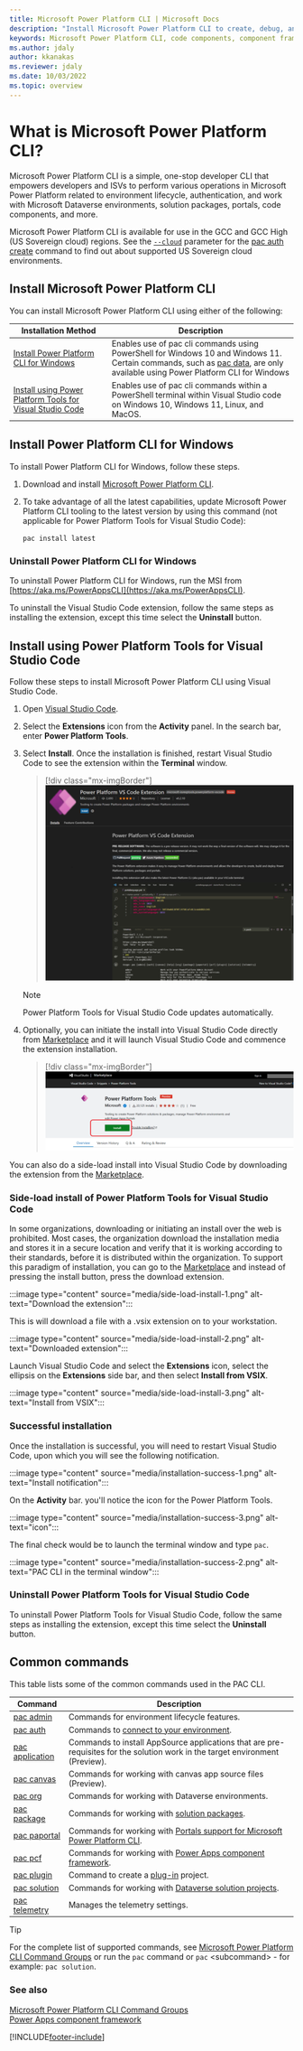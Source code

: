 ```yaml
---
title: Microsoft Power Platform CLI | Microsoft Docs
description: "Install Microsoft Power Platform CLI to create, debug, and deploy code components by using Power Apps component framework."
keywords: Microsoft Power Platform CLI, code components, component framework, CLI
ms.author: jdaly
author: kkanakas
ms.reviewer: jdaly
ms.date: 10/03/2022
ms.topic: overview
---
```


# What is Microsoft Power Platform CLI?

Microsoft Power Platform CLI is a simple, one-stop developer CLI that empowers developers and ISVs to perform various operations in Microsoft Power Platform related to environment lifecycle, authentication, and work with Microsoft Dataverse environments, solution packages, portals, code components, and more.

Microsoft Power Platform CLI is available for use in the GCC and GCC High (US Sovereign cloud) regions. See the [`--cloud`](reference/auth.md#--cloud--ci) parameter for the [pac auth create](reference/auth.md#pac-auth-create) command to find out about supported US Sovereign cloud environments. 

<!-- Use the command `pac auth create` for help on the `--cloud` parameter to find out about supported US Sovereign cloud environments.   -->

## Install Microsoft Power Platform CLI

You can install Microsoft Power Platform CLI using either of the following:

|Installation Method |Description|
|---------|---------|
|[Install Power Platform CLI for Windows](#install-power-platform-cli-for-windows)|Enables use of pac cli commands using PowerShell for Windows 10 and Windows 11. <br /> Certain commands, such as [pac data](reference/data.md), are only available using Power Platform CLI for Windows|
|[Install using Power Platform Tools for Visual Studio Code](#install-using-power-platform-tools-for-visual-studio-code)|Enables use of pac cli commands within a PowerShell terminal within Visual Studio code on Windows 10, Windows 11, Linux, and MacOS.|

## Install Power Platform CLI for Windows

To install Power Platform CLI for Windows, follow these steps.

1. Download and install [Microsoft Power Platform CLI](https://aka.ms/PowerAppsCLI).

1. To take advantage of all the latest capabilities, update Microsoft Power Platform CLI tooling to the latest version by using this command (not applicable for Power Platform Tools for Visual Studio Code):

    ```dotnetcli
    pac install latest
    ```

### Uninstall Power Platform CLI for Windows

To uninstall Power Platform CLI for Windows, run the MSI from [https://aka.ms/PowerAppsCLI](https://aka.ms/PowerAppsCLI).

To uninstall the Visual Studio Code extension, follow the same steps as installing the extension, except this time select the **Uninstall** button.

<!-- Do we still need this?


If you're a private preview participant and have an older version of CLI, follow these steps:

1. To find out where Microsoft Power Platform CLI is installed, open a command prompt and enter `where pac`.
1. Delete the PowerAppsCLI folder.
1. Open the Environment Variables tool by running the command `rundll32 sysdm.cpl,EditEnvironmentVariables` in the command prompt.
1. In the `User variable for...` section, double-click to select `Path` .
1. Select the row containing the PowerAppsCLI path, and then select **Delete** on the right side.
1. Select **OK** twice. 

-->

## Install using Power Platform Tools for Visual Studio Code

Follow these steps to install Microsoft Power Platform CLI using Visual Studio Code.

1. Open [Visual Studio Code](https://code.visualstudio.com/).
1. Select the **Extensions** icon from the **Activity** panel. In the search bar, enter **Power Platform Tools**.
1. Select **Install**. Once the installation is finished, restart Visual Studio Code to see the extension within the **Terminal** window.

   > [!div class="mx-imgBorder"]
   > ![VS code extension install.](media/power-platform-vs-code-extension-install.png "VS code extension install")

   > [!NOTE]
   > Power Platform Tools for Visual Studio Code updates automatically.

1. Optionally, you can initiate the install into Visual Studio Code directly from [Marketplace]( https://aka.ms/ppcvscode) and it will launch Visual Studio Code and commence the extension installation.

   > [!div class="mx-imgBorder"]
   > ![Launch install from Marketplace.](media/marketplace-install.png "Launch install from Marketplace")

You can also do a side-load install into Visual Studio Code by downloading the extension from the [Marketplace](https://aka.ms/ppcvscode).

### Side-load install of Power Platform Tools for Visual Studio Code

In some organizations, downloading or initiating an install over the web is prohibited. Most cases, the organization download the installation media and stores it in a secure location and verify that it is working according to their standards, before it is distributed within the organization. To support this paradigm of installation, you can go to the [Marketplace](https://aka.ms/ppcvscode) and instead of pressing the install button, press the download extension.

:::image type="content" source="media/side-load-install-1.png" alt-text="Download the extension":::

This is will download a file with a .vsix extension on to your workstation.

:::image type="content" source="media/side-load-install-2.png" alt-text="Downloaded extension":::

Launch Visual Studio Code and select the **Extensions** icon, select the ellipsis on the **Extensions** side bar, and then select **Install from VSIX**.

:::image type="content" source="media/side-load-install-3.png" alt-text="Install from VSIX":::

### Successful installation

Once the installation is successful, you will need to restart Visual Studio Code, upon which you will see the following notification.

:::image type="content" source="media/installation-success-1.png" alt-text="Install notification":::


On the **Activity** bar. you'll notice the icon for the Power Platform Tools.

:::image type="content" source="media/installation-success-3.png" alt-text="icon":::

The final check would be to launch the terminal window and type `pac`.

:::image type="content" source="media/installation-success-2.png" alt-text="PAC CLI in the terminal window":::

### Uninstall Power Platform Tools for Visual Studio Code

To uninstall Power Platform Tools for Visual Studio Code, follow the same steps as installing the extension, except this time select the **Uninstall** button.

## Common commands

This table lists some of the common commands used in the PAC CLI.

|Command|Description|
|-------|-----------|
|[pac admin](reference/admin.md)|Commands for environment lifecycle features.|
|[pac auth](reference/auth.md)|Commands to [connect to your environment](/power-apps/developer/component-framework/import-custom-controls#connecting-to-your-environment).|
|[pac application](reference/application.md)| Commands to install AppSource applications that are pre-requisites for the solution work in the target environment (Preview). |
|[pac canvas](reference/canvas.md)|Commands for working with canvas app source files (Preview).|
|[pac org](reference/org.md)|Commands for working with Dataverse environments.|
|[pac package](reference/package.md)|Commands for working with [solution packages](../../alm/package-deployer-tool.md).|
|[pac paportal](reference/paportal.md)|Commands for working with [Portals support for Microsoft Power Platform CLI](/power-apps/maker/portals/power-apps-cli).|
|[pac pcf](reference/pcf.md)|Commands for working with [Power Apps component framework](/power-apps/developer/component-framework/overview).|
|[pac plugin](reference/plugin.md)|Command to create a [plug-in](/power-apps/developer/data-platform/plug-ins) project.|
|[pac solution](reference/solution.md)|Commands for working with [Dataverse solution projects](/power-apps/maker/data-platform/solutions-overview).|
|[pac telemetry](reference/telemetry.md)|Manages the telemetry settings.|

> [!TIP]
> For the complete list of supported commands, see [Microsoft Power Platform CLI Command Groups](reference/index.md) or  run the `pac` command or `pac` \<subcommand> - for example: `pac solution`.

### See also

[Microsoft Power Platform CLI Command Groups](reference/index.md)<br />
[Power Apps component framework](/power-apps/developer/component-framework/overview)<br />

[!INCLUDE[footer-include](../../includes/footer-banner.md)]
